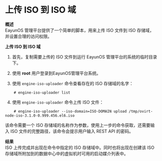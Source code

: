 # 上传 ISO 到 ISO 域

**概述**<br/>
EayunOS 管理平台提供了一个简单的脚本，用来上传 ISO 文件到 ISO
存储域，并设置合理的访问权限。

**上传 ISO 到 ISO 域**

1. 首先，复制需要上传的 ISO 文件到运行 EayunOS 管理平台的系统的临时目录下。

2. 使用 **root** 用户登录到EayunOS管理平台系统。

3. 使用 `engine-iso-uploader` 命令查看存在的 ISO 存储域的名字：
```
    # engine-iso-uploader list
```
4. 使用 `engine-iso-uploader` 命令上传 ISO 文件：
```
    # engine-iso-uploader --iso-domain=ISO-DOMAIN upload /tmp/ovirt-node-iso-3.1.0-0.999.456.el6.iso
```

该命令需要一个 ISO
存储域的名称作为参数，使用上一步的命令获取，还需要输入 ISO
文件的完整路径，该命令会提示用户输入 REST API 的密码。

**结果**<br/>
ISO 上传完成并出现在命令中指定的 ISO 存储域中。同时也将出现在创建该 ISO
存储域所附加到的数据中心中的虚拟机时可用的启动媒介列表中。
